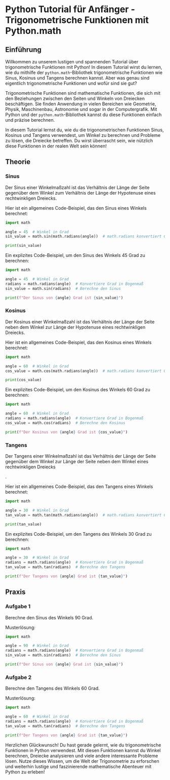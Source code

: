 # Python Tutorial für Anfänger - Trigonometrische Funktionen mit Python.math

## Einführung
Willkommen zu unserem lustigen und spannenden Tutorial über trigonometrische Funktionen mit Python! In diesem Tutorial wirst du lernen, wie du mithilfe der `python.math`-Bibliothek trigonometrische Funktionen wie Sinus, Kosinus und Tangens berechnen kannst. Aber was genau sind eigentlich trigonometrische Funktionen und wofür sind sie gut?

Trigonometrische Funktionen sind mathematische Funktionen, die sich mit den Beziehungen zwischen den Seiten und Winkeln von Dreiecken beschäftigen. Sie finden Anwendung in vielen Bereichen wie Geometrie, Physik, Maschinenbau, Astronomie und sogar in der Computergrafik. Mit Python und der `python.math`-Bibliothek kannst du diese Funktionen einfach und präzise berechnen.

In diesem Tutorial lernst du, wie du die trigonometrischen Funktionen Sinus, Kosinus und Tangens verwendest, um Winkel zu berechnen und Probleme zu lösen, die Dreiecke betreffen. Du wirst überrascht sein, wie nützlich diese Funktionen in der realen Welt sein können!

## Theorie
### Sinus
Der Sinus einer Winkelmaßzahl ist das Verhältnis der Länge der Seite gegenüber dem Winkel zum Verhältnis der Länge der Hypotenuse eines rechtwinkligen Dreiecks. 

Hier ist ein allgemeines Code-Beispiel, das den Sinus eines Winkels berechnet:

```python
import math

angle = 45  # Winkel in Grad
sin_value = math.sin(math.radians(angle))  # math.radians konvertiert Grad in Bogenmaß

print(sin_value)
```

Ein explizites Code-Beispiel, um den Sinus des Winkels 45 Grad zu berechnen:

```python
import math

angle = 45  # Winkel in Grad
radians = math.radians(angle)  # Konvertiere Grad in Bogenmaß
sin_value = math.sin(radians)  # Berechne den Sinus

print(f"Der Sinus von {angle} Grad ist {sin_value}")
```

### Kosinus
Der Kosinus einer Winkelmaßzahl ist das Verhältnis der Länge der Seite neben dem Winkel zur Länge der Hypotenuse eines rechtwinkligen Dreiecks.

Hier ist ein allgemeines Code-Beispiel, das den Kosinus eines Winkels berechnet:

```python
import math

angle = 60  # Winkel in Grad
cos_value = math.cos(math.radians(angle))  # math.radians konvertiert Grad in Bogenmaß

print(cos_value)
```

Ein explizites Code-Beispiel, um den Kosinus des Winkels 60 Grad zu berechnen:

```python
import math

angle = 60  # Winkel in Grad
radians = math.radians(angle)  # Konvertiere Grad in Bogenmaß
cos_value = math.cos(radians)  # Berechne den Kosinus

print(f"Der Kosinus von {angle} Grad ist {cos_value}")
```

### Tangens
Der Tangens einer Winkelmaßzahl ist das Verhältnis der Länge der Seite gegenüber dem Winkel zur Länge der Seite neben dem Winkel eines rechtwinkligen Dreiecks

.

Hier ist ein allgemeines Code-Beispiel, das den Tangens eines Winkels berechnet:

```python
import math

angle = 30  # Winkel in Grad
tan_value = math.tan(math.radians(angle))  # math.radians konvertiert Grad in Bogenmaß

print(tan_value)
```

Ein explizites Code-Beispiel, um den Tangens des Winkels 30 Grad zu berechnen:

```python
import math

angle = 30  # Winkel in Grad
radians = math.radians(angle)  # Konvertiere Grad in Bogenmaß
tan_value = math.tan(radians)  # Berechne den Tangens

print(f"Der Tangens von {angle} Grad ist {tan_value}")
```

## Praxis
### Aufgabe 1
Berechne den Sinus des Winkels 90 Grad.

Musterlösung:

```python
import math

angle = 90  # Winkel in Grad
radians = math.radians(angle)  # Konvertiere Grad in Bogenmaß
sin_value = math.sin(radians)  # Berechne den Sinus

print(f"Der Sinus von {angle} Grad ist {sin_value}")
```

### Aufgabe 2
Berechne den Tangens des Winkels 60 Grad.

Musterlösung:

```python
import math

angle = 60  # Winkel in Grad
radians = math.radians(angle)  # Konvertiere Grad in Bogenmaß
tan_value = math.tan(radians)  # Berechne den Tangens

print(f"Der Tangens von {angle} Grad ist {tan_value}")
```

Herzlichen Glückwunsch! Du hast gerade gelernt, wie du trigonometrische Funktionen in Python verwendest. Mit diesen Funktionen kannst du Winkel berechnen, Dreiecke analysieren und viele andere interessante Probleme lösen. Nutze dieses Wissen, um die Welt der Trigonometrie zu erforschen und weiterhin lustige und faszinierende mathematische Abenteuer mit Python zu erleben!